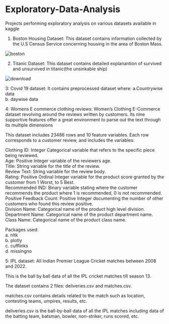 # Exploratory-Data-Analysis
Projects performing exploratory analysis on various datasets available in kaggle

1. Boston Housing Dataset: This dataset contains information collected by the U.S Census Service concerning housing in the area of Boston Mass.

![boston](https://github.com/Riwaj22/Exploratory-Data-Analysis/assets/99485058/2823b70c-3035-40f1-8bd3-f95e262d0e18)


2. Titanic Dataset: This dataset contains detailed explanantion of survived and unsurvived in titanic(the unsinkable ship)


![download](https://github.com/Riwaj22/Exploratory-Data-Analysis/assets/99485058/b42079cb-28d9-419b-ac11-bd827d74cce5)


3: Covid 19 dataset:
It contains preprocessed dataset where:
a.Countrywise data <br>
b. daywise data

4: Womens E commerce clothing reviews:  Women’s Clothing E-Commerce dataset revolving around the reviews written by customers. Its nine supportive features offer a great environment to parse out the text through its multiple dimensions

This dataset includes 23486 rows and 10 feature variables. Each row corresponds to a customer review, and includes the variables:

Clothing ID: Integer Categorical variable that refers to the specific piece being reviewed.<br>
Age: Positive Integer variable of the reviewers age. <br>
Title: String variable for the title of the review. <br>
Review Text: String variable for the review body. <br>
Rating: Positive Ordinal Integer variable for the product score granted by the customer from 1 Worst, to 5 Best. <br>
Recommended IND: Binary variable stating where the customer recommends the product where 1 is recommended, 0 is not recommended. <br>
Positive Feedback Count: Positive Integer documenting the number of other customers who found this review positive. <br>
Division Name: Categorical name of the product high level division. <br>
Department Name: Categorical name of the product department name. <br>
Class Name: Categorical name of the product class name. <br>

Packages used: <br>
a. nltk <br>
b. plotly <br>
c. cufflinks <br>
d. missingno <br>

5: IPL dataset: All Indian Premier League Cricket matches between 2008 and 2022.

This is the ball by ball data of all the IPL cricket matches till season 13.

The dataset contains 2 files: deliveries.csv and matches.csv.

matches.csv contains details related to the match such as location, contesting teams, umpires, results, etc.

deliveries.csv is the ball-by-ball data of all the IPL matches including data of the batting team, batsman, bowler, non-striker, runs scored, etc.




